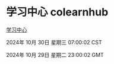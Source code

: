 # 学习中心 colearnhub
[学习中心](http://219.139.197.74:56308/colearnhub/)

2024年 10月 30日 星期三 07:00:02 CST

2024年 10月 29日 星期二 23:00:02 GMT
